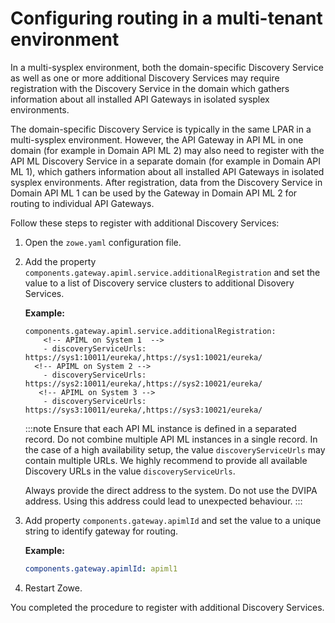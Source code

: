 # Configuring routing in a multi-tenant environment

In a multi-sysplex environment, both the domain-specific Discovery Service as well as one or more additional Discovery Services may require registration with the Discovery Service in the domain which gathers information about all installed API Gateways in isolated sysplex environments. 

The domain-specific Discovery Service is typically in the same LPAR in a multi-sysplex environment. However, the API Gateway in API ML in one domain (for example in Domain API ML 2) may also need to register with the API ML Discovery Service in a separate domain (for example in Domain API ML 1), which gathers information about all installed API Gateways in isolated sysplex environments. After registration, data from the Discovery Service in Domain API ML 1 can be used by the Gateway in Domain API ML 2 for routing to individual API Gateways.

Follow these steps to register with additional Discovery Services:

1. Open the `zowe.yaml` configuration file.
2. Add the property `components.gateway.apiml.service.additionalRegistration` and set the value to a list of Discovery service clusters to additional Disovery Services.

   **Example:**
   ```
   components.gateway.apiml.service.additionalRegistration: 
       <!-- APIML on System 1  -->
       - discoveryServiceUrls: https://sys1:10011/eureka/,https://sys1:10021/eureka/ 
     <!-- APIML on System 2 -->
       - discoveryServiceUrls: https://sys2:10011/eureka/,https://sys2:10021/eureka/
      <!-- APIML on System 3 -->
       - discoveryServiceUrls: https://sys3:10011/eureka/,https://sys3:10021/eureka/ 
    ```

   :::note
     Ensure that each API ML instance is defined in a separated record. Do not combine multiple API ML instances in a
     single record. In the case of a high availability setup, the value `discoveryServiceUrls` may contain multiple URLs.
     We highly recommend to provide all available Discovery URLs in the value `discoveryServiceUrls`.

     Always provide the direct address to the system. Do not use the DVIPA address. Using this address could lead to unexpected behaviour.
   :::
3. Add property `components.gateway.apimlId` and set the value to a unique string to identify gateway for routing.

   **Example:**
   ```yaml
   components.gateway.apimlId: apiml1
   ```
   
4. Restart Zowe.

You completed the procedure to register with additional Discovery Services.